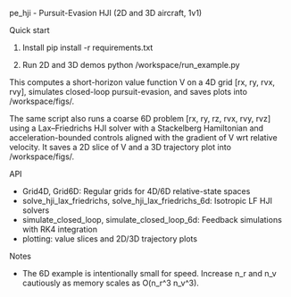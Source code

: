 pe_hji - Pursuit-Evasion HJI (2D and 3D aircraft, 1v1)

Quick start

1) Install
   pip install -r requirements.txt

2) Run 2D and 3D demos
   python /workspace/run_example.py

This computes a short-horizon value function V on a 4D grid [rx, ry, rvx, rvy], simulates closed-loop pursuit-evasion, and saves plots into /workspace/figs/.

The same script also runs a coarse 6D problem [rx, ry, rz, rvx, rvy, rvz] using a Lax–Friedrichs HJI solver with a Stackelberg Hamiltonian and acceleration-bounded controls aligned with the gradient of V wrt relative velocity. It saves a 2D slice of V and a 3D trajectory plot into /workspace/figs/.

API

- Grid4D, Grid6D: Regular grids for 4D/6D relative-state spaces
- solve_hji_lax_friedrichs, solve_hji_lax_friedrichs_6d: Isotropic LF HJI solvers
- simulate_closed_loop, simulate_closed_loop_6d: Feedback simulations with RK4 integration
- plotting: value slices and 2D/3D trajectory plots

Notes

- The 6D example is intentionally small for speed. Increase n_r and n_v cautiously as memory scales as O(n_r^3 n_v^3).